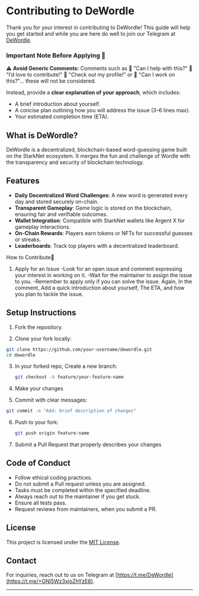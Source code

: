 # Contributing to DeWordle

Thank you for your interest in contributing to DeWordle! This guide will help you get started and while you are here do well to join our Telegram at [DeWordle](https://t.me/+GNI5Wz3xioZhYzE8).

### Important Note Before Applying 📝  
⚠️ **Avoid Generic Comments:** Comments such as 🚫 
"Can I help with this?" 🚫 
"I’d love to contribute!" 🚫 
"Check out my profile!" or 🚫 
"Can I work on this?"... these will not be considered.  

Instead, provide a **clear explanation of your approach**, which includes:  

- A brief introduction about yourself.  
- A concise plan outlining how you will address the issue (3–6 lines max).  
- Your estimated completion time (ETA).

## What is DeWordle?

DeWordle is a decentralized, blockchain-based word-guessing game built on the StarkNet ecosystem. It merges the fun and challenge of Wordle with the transparency and security of blockchain technology.

## Features

- **Daily Decentralized Word Challenges**: A new word is generated every day and stored securely on-chain.
- **Transparent Gameplay**: Game logic is stored on the blockchain, ensuring fair and verifiable outcomes.
- **Wallet Integration**: Compatible with StarkNet wallets like Argent X for gameplay interactions.
- **On-Chain Rewards**: Players earn tokens or NFTs for successful guesses or streaks.
- **Leaderboards**: Track top players with a decentralized leaderboard.

How to Contribute🤝
1. Apply for an Issue
-Look for an open issue and comment expressing your interest in working on it.
-Wait for the maintainer to assign the issue to you.
-Remember to apply only if you can solve the issue.
Again, In the comment, Add a quick introduction about yourself, The ETA, and how you plan to tackle the issue.

## Setup Instructions

1. Fork the repository.

2.  Clone your fork locally:

   ```bash
   git clone https://github.com/your-username/dewordle.git
   cd dewordle
   ```

3. In your forked repo, Create a new branch:

   ```bash
   git checkout -b feature/your-feature-name
   ```

4. Make your changes

5.  Commit with clear messages:

   ```bash
   git commit -m "Add: brief description of changes"
   ```

6. Push to your fork:

   ```bash
   git push origin feature-name
   ```

7. Submit a Pull Request that properly describes your changes


## Code of Conduct

- Follow ethical coding practices.
- Do not submit a Pull request unless you are assigned.
- Tasks must be completed within the specified deadline.
- Always reach out to the maintainer if you get stuck.
- Ensure all tests pass.
- Request reviews from maintainers, when you submit a PR.




## License

This project is licensed under the [MIT License](LICENSE).

## Contact

For inquiries, reach out to us on Telegram at [https://t.me/DeWordle](https://t.me/+GNI5Wz3xioZhYzE8).

---
